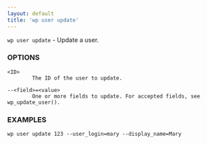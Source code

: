 ```yaml
---
layout: default
title: 'wp user update'
---
```


`wp user update` - Update a user.

### OPTIONS

	<ID>
			The ID of the user to update.

	--<field>=<value>
			One or more fields to update. For accepted fields, see wp_update_user().

### EXAMPLES

	wp user update 123 --user_login=mary --display_name=Mary


